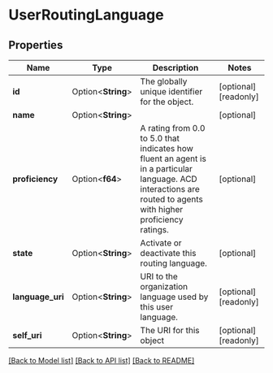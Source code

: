 # UserRoutingLanguage

## Properties

Name | Type | Description | Notes
------------ | ------------- | ------------- | -------------
**id** | Option<**String**> | The globally unique identifier for the object. | [optional][readonly]
**name** | Option<**String**> |  | [optional]
**proficiency** | Option<**f64**> | A rating from 0.0 to 5.0 that indicates how fluent an agent is in a particular language. ACD interactions are routed to agents with higher proficiency ratings. | [optional]
**state** | Option<**String**> | Activate or deactivate this routing language. | [optional]
**language_uri** | Option<**String**> | URI to the organization language used by this user language. | [optional][readonly]
**self_uri** | Option<**String**> | The URI for this object | [optional][readonly]

[[Back to Model list]](../README.md#documentation-for-models) [[Back to API list]](../README.md#documentation-for-api-endpoints) [[Back to README]](../README.md)


